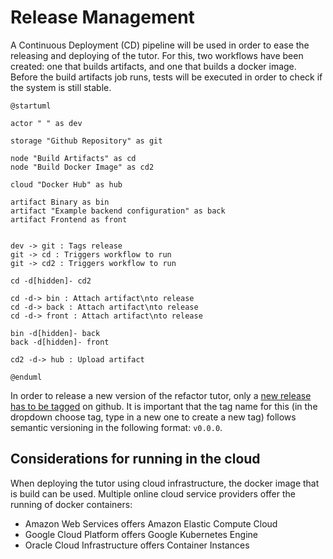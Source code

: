 # Release Management

A Continuous Deployment (CD) pipeline will be used in order to ease the releasing and deploying of the tutor. For this, two workflows have been created: one that builds artifacts, and one that builds a docker image. Before the build artifacts job runs, tests will be executed in order to check if the system is still stable. 

```plantuml
@startuml

actor " " as dev

storage "Github Repository" as git

node "Build Artifacts" as cd
node "Build Docker Image" as cd2

cloud "Docker Hub" as hub

artifact Binary as bin
artifact "Example backend configuration" as back
artifact Frontend as front


dev -> git : Tags release
git -> cd : Triggers workflow to run
git -> cd2 : Triggers workflow to run

cd -d[hidden]- cd2

cd -d-> bin : Attach artifact\nto release
cd -d-> back : Attach artifact\nto release
cd -d-> front : Attach artifact\nto release

bin -d[hidden]- back
back -d[hidden]- front

cd2 -d-> hub : Upload artifact

@enduml
```

In order to release a new version of the refactor tutor, only a [new release has to be tagged](https://github.com/ideas-edu/refactor-tutor/releases/new) on github. It is important that the tag name for this (in the dropdown choose tag, type in a new one to create a new tag) follows semantic versioning in the following format: `v0.0.0`.

## Considerations for running in the cloud

When deploying the tutor using cloud infrastructure, the docker image that is build can be used. Multiple online cloud service providers offer the running of docker containers:

- Amazon Web Services offers Amazon Elastic Compute Cloud
- Google Cloud Platform offers Google Kubernetes Engine
- Oracle Cloud Infrastructure offers Container Instances

